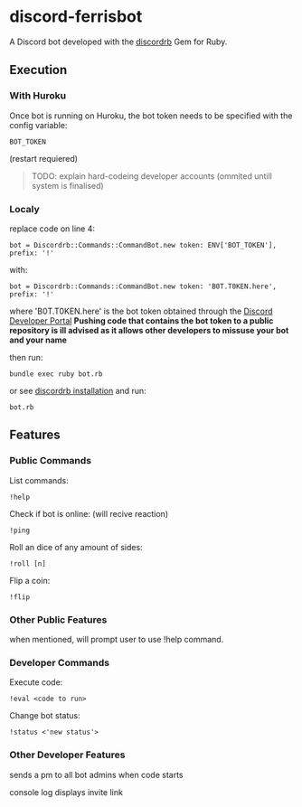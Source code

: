 # discord-ferrisbot

A Discord bot developed with the [discordrb](https://github.com/meew0/discordrb) Gem for Ruby.

## Execution

### With Huroku

Once bot is running on Huroku, the bot token needs to be specified with the config variable:

    BOT_TOKEN

(restart requiered)

>TODO: explain hard-codeing developer accounts (ommited untill system is finalised)

### Localy

replace code on line 4:

    bot = Discordrb::Commands::CommandBot.new token: ENV['BOT_TOKEN'], prefix: '!'

with:

    bot = Discordrb::Commands::CommandBot.new token: 'B0T.T0KEN.here', prefix: '!'

where 'B0T.T0KEN.here' is the bot token obtained through the [Discord Developer Portal](https://discordapp.com/developers)
**Pushing code that contains the bot token to a public repository is ill advised as it allows other developers to missuse your bot and your name**

then run:

    bundle exec ruby bot.rb

or see [discordrb installation](https://github.com/meew0/discordrb#installation) and run:

    bot.rb

## Features

### Public Commands

List commands:

    !help

Check if bot is online: (will recive reaction)

    !ping

Roll an dice of any amount of sides:

    !roll [n]

Flip a coin:

    !flip

### Other Public Features

when mentioned, will prompt user to use !help command.

### Developer Commands

Execute code:

    !eval <code to run>

Change bot status:

    !status <'new status'>

### Other Developer Features

sends a pm to all bot admins when code starts

console log displays invite link
